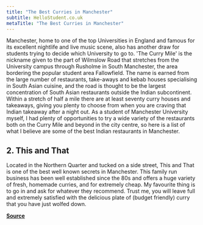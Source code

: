 ```yaml
---
title: "The Best Curries in Manchester"
subtitle: HelloStudent.co.uk
metaTitle: "The Best Curries in Manchester"
---
```


Manchester, home to one of the top Universities in England and famous for its excellent nightlife and live music scene, also has another draw for students trying to decide which University to go to. 'The Curry Mile' is the nickname given to the part of Wilmslow Road that stretches from the University campus through Rusholme in South Manchester, the area bordering the popular student area Fallowfield. The name is earned from the large number of restaurants, take-aways and kebab houses specialising in South Asian cuisine, and the road is thought to be the largest concentration of South Asian restaurants outside the Indian subcontinent. Within a stretch of half a mile there are at least seventy curry houses and takeaways, giving you plenty to choose from when you are craving that Indian takeaway after a night out. As a student of Manchester University myself, I had plenty of opportunities to try a wide variety of the restaurants both on the Curry Mile and beyond in the city  centre, so here is a list of what I believe are some of the best Indian restaurants in Manchester.


## 2. This and That

Located in the Northern Quarter and tucked on a side street, This and That is one of the best well known secrets in Manchester. This family run business has been well established since the 80s and offers a huge variety of fresh, homemade curries, and for extremely cheap. My favourite thing is to go in and ask for whatever they recommend. Trust me, you will leave full and extremely satisfied with the delicious plate of (budget friendly) curry that you have just wolfed down.

**[Source](https://www.hellostudent.co.uk/2019/09/the-best-curries-in-manchester/)**

